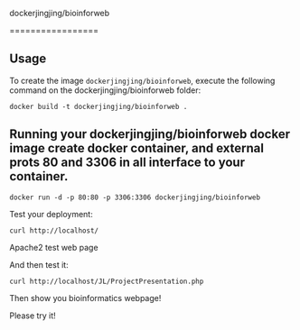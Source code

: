 dockerjingjing/bioinforweb

=================

Usage
-----

To create the image `dockerjingjing/bioinforweb`, execute the following command on the dockerjingjing/bioinforweb folder:

	docker build -t dockerjingjing/bioinforweb .

Running your dockerjingjing/bioinforweb docker image create docker container, and external prots 80 and 3306 in all interface to your container.
------------------------------

	docker run -d -p 80:80 -p 3306:3306 dockerjingjing/bioinforweb

Test your deployment:

	curl http://localhost/

Apache2 test web page

And then test it:

	curl http://localhost/JL/ProjectPresentation.php

Then show you bioinformatics webpage!

Please try it!

